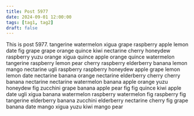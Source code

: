 ```yaml
---
title: Post 5977
date: 2024-09-01 12:00:00
tags: [tag1, tag2]
draft: false
---
```

This is post 5977.
tangerine
watermelon
xigua
grape
raspberry
apple
lemon
date
fig
grape
grape
orange
quince
kiwi
nectarine
cherry
honeydew
raspberry
yuzu
orange
xigua
quince
apple
orange
quince
watermelon
tangerine
raspberry
lemon
pear
cherry
raspberry
elderberry
banana
lemon
mango
nectarine
ugli
raspberry
raspberry
honeydew
apple
grape
lemon
lemon
date
nectarine
banana
orange
nectarine
elderberry
cherry
cherry
banana
nectarine
nectarine
watermelon
banana
apple
orange
yuzu
honeydew
fig
zucchini
grape
banana
apple
pear
fig
fig
quince
kiwi
apple
date
ugli
xigua
banana
watermelon
raspberry
watermelon
fig
raspberry
fig
tangerine
elderberry
banana
zucchini
elderberry
nectarine
cherry
fig
grape
banana
date
mango
xigua
yuzu
kiwi
mango
pear

